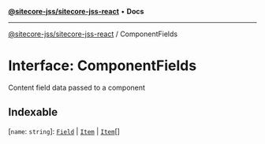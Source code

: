 [**@sitecore-jss/sitecore-jss-react**](../README.md) • **Docs**

***

[@sitecore-jss/sitecore-jss-react](../README.md) / ComponentFields

# Interface: ComponentFields

Content field data passed to a component

## Indexable

 \[`name`: `string`\]: [`Field`](Field.md) \| [`Item`](Item.md) \| [`Item`](Item.md)[]
